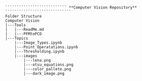 ````````````````````````````````````````````````````````````````````````````````````````
````````````````````````````````````````````````````````````````````````````````````````
````````````````````````````````````````````````````````````````````````````````````````
````````````````````````````````````````````````````````````````````````````````````````
````````````````````````````````````````````````````````````````````````````````````````
``````````````````````````` **Computer Vision Repository** `````````````````````````````
Folder Structure
Computer Vision
|---Tools
|   |---ReadMe.md
|   |---PFMtoPCD
|---Topics
    |---Image_Types.ipynb
    |---Point_Operatations.ipynb
    |---Thresholding.ipynb
    |---images
        |---lena.png
        |---otsu_equations.png
        |---color_pallete.png
        |---dark_image.png
````````````````````````````````````````````````````````````````````````````````````````
````````````````````````````````````````````````````````````````````````````````````````
````````````````````````````````````````````````````````````````````````````````````````
````````````````````````````````````````````````````````````````````````````````````````
````````````````````````````````````````````````````````````````````````````````````````
